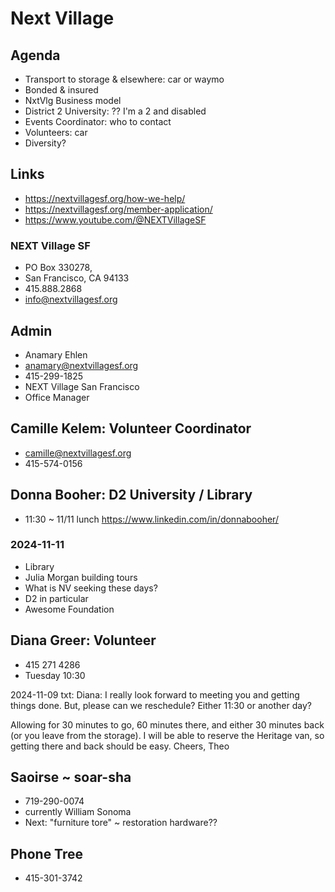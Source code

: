 # Next Village

## Agenda

* Transport to storage & elsewhere: car or waymo
* Bonded & insured
* NxtVlg Business model
* District 2 University: ?? I'm a 2 and disabled
* Events Coordinator: who to contact
* Volunteers: car
* Diversity?


## Links

* https://nextvillagesf.org/how-we-help/
* https://nextvillagesf.org/member-application/
* https://www.youtube.com/@NEXTVillageSF

### NEXT Village SF

* PO Box 330278,
* San Francisco, CA 94133
* 415.888.2868
* info@nextvillagesf.org

## Admin

* Anamary Ehlen
* anamary@nextvillagesf.org
* 415-299-1825
* NEXT Village San Francisco
* Office Manager

## Camille Kelem: Volunteer Coordinator

* camille@nextvillagesf.org
* 415-574-0156


## Donna Booher: D2 University / Library

* 11:30 ~ 11/11 lunch
https://www.linkedin.com/in/donnabooher/

### 2024-11-11

* Library
* Julia Morgan building tours
* What is NV seeking these days?
* D2 in particular
* Awesome Foundation

## Diana Greer: Volunteer

* 415 271 4286
* Tuesday 10:30

2024-11-09 txt: Diana: I really look forward to meeting you and getting things done. But, please can we reschedule? Either 11:30 or another day?

Allowing for 30 minutes to go, 60 minutes there, and either 30 minutes back (or you leave from the storage). I will be able to reserve the Heritage van, so getting there and back should be easy. Cheers, Theo


## Saoirse ~ soar-sha

* 719-290-0074
* currently William Sonoma
* Next: "furniture tore" ~ restoration hardware??



## Phone Tree

* 415-301-3742
